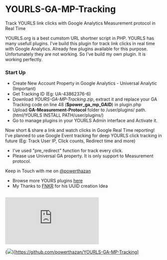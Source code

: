 YOURLS-GA-MP-Tracking
====================

Track YOURLS link clicks with Google Analytics Measurement protocol in Real Time

YOURLS.org is a best cumstom URL shortner script in PHP. YOURLS has many usefull plugins. I've build this plugin for track link clicks in real time with Google Analytics. Already few plugins available for this purpose. Unfortunately  they are not working. So I've build my own plugin. It is working perfectly. 

<h3>
 Start Up </h3>
<ul>
<li>Create New Account Property in Google Analytics - Universal Analytic (Important)&nbsp;</li>
<li>Get Tracking ID (Eg: UA-43862376-6)&nbsp;</li>
<li>Download <i>YOURS-GA-MP-Tracking.zip</i>, extract it  and replace your GA Tracking code on line 48 (<b>$power_ga_mp_GAID</b>) in plugin.php</li>
<li>Upload&nbsp;<b>GA-Measurement-Protocol</b> folder to /user/plugins/ path. (html/YOURLS INSTALL PATH/user/plugins/)</li>
<li>Go to manage plugins in your YOURLS Admin interface and Activate it.</li>
</ul>
<div>
Now short &amp; share a link and watch clicks in Google Real Time reporting!&nbsp;</div>
<div>
</div>
<div>
I've planned to use Google Event tracking for deep YOURLS click tracking in future (Eg: Track User IP, Click counts, Redirect time and more)</div>
<div>
</div>
<div>
<ul>
<li>I've used "pre_redirect" function for track every click.&nbsp;</li>
<li>Please use Universal GA property. It is only support to Measurement protocol.</li>
</ul>
</div>
<div>
Keep in Touch with me on&nbsp;<a href="https://twitter.com/powerthazan" target="_blank">@powerthazan</a></div>

<ul>
<li>Browse more YOURS plugins <a href="https://github.com/YOURLS/YOURLS/wiki/Plugin-List" target="_blank">here</a></li>
<li>My Thanks to&nbsp;<a href="https://bitbucket.org/fnkr/yourls-ga" target="_blank">FNKR</a>&nbsp;for his UUID creation Idea</li>
</ul>
<!-- Piwik Image Tracker -->
<img src="http://track.tamilcc.com/piwik/piwik.php?idsite=14&amp;rec=1" style="border:0" alt="" />
<!-- End Piwik -->

[![Analytics](http://track.tamilcc.com/piwik/piwik.php?idsite=14&amp;rec=1)](https://github.com/powerthazan/YOURLS-GA-MP-Tracking)

{<img src="http://track.tamilcc.com/piwik/piwik.php?idsite=14&amp;rec=1" />}[https://github.com/powerthazan/YOURLS-GA-MP-Tracking]
